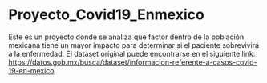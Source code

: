 # Proyecto_Covid19_Enmexico
Este es un proyecto donde se analiza que factor dentro de la población mexicana tiene un mayor impacto para determinar si el paciente sobrevivirá a la enfermedad.
El dataset original puede encontrarse en el siguiente link: https://datos.gob.mx/busca/dataset/informacion-referente-a-casos-covid-19-en-mexico
